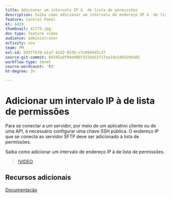 ```yaml
---
title: Adicionar um intervalo IP à  de lista de permissões
description: Saiba como adicionar um intervalo de endereço IP à  de lista de permissões.
feature: Control Panel
kt: 6429
thumbnail: 41775.jpg
doc-type: feature video
audience: administrator
activity: use
team: PM
exl-id: b93ff670-a1a7-41d2-923b-c7c09d4d7c37
source-git-commit: 84195adf94a98bf3150a51f17aa1de1d0329da05
workflow-type: tm+mt
source-wordcount: '83'
ht-degree: 3%

---
```


# Adicionar um intervalo IP à  de lista de permissões

Para se conectar a um servidor, por meio de um aplicativo cliente ou de uma API, é necessário configurar uma chave SSH pública. O endereço IP que se conecta ao servidor SFTP deve ser adicionado à  lista de permissões.

Saiba como adicionar um intervalo de endereço IP à  de lista de permissões.

>[!VIDEO](https://video.tv.adobe.com/v/41775?quality=12)

## Recursos adicionais

[Documentação](https://experienceleague.adobe.com/docs/control-panel/using/sftp-management/ip-range-allow-listing.html?lang=en)
